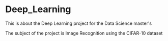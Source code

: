 # Deep_Learning
This is about the Deep Learning project for the Data Science master's 


The subject of the project is Image Recognition using the CIFAR-10 dataset
